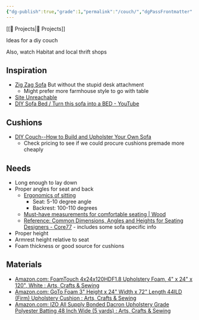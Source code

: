 ```yaml
---
{"dg-publish":true,"grade":1,"permalink":"/couch/","dgPassFrontmatter":true}
---
```



[[📘 Projects\|📘 Projects]]

Ideas for a diy couch

Also, watch Habitat and local thrift shops

## Inspiration

* [Zig Zag Sofa](http://www.homemade-modern.com/ep108-zig-zag-sofa/) But without the stupid desk attachment
    * Might prefer more farmhouse style to go with table
* [Site Unreachable](http://www.ana-white.com/woodworking-projects/storage-sofa)
* [DIY Sofa Bed / Turn this sofa into a BED - YouTube](https://www.youtube.com/watch?v=iZhIG_fJj9A)

## Cushions

* [DIY Couch--How to Build and Upholster Your Own Sofa](https://www.woodshopdiaries.com/build-upholster-diy-couch/)
    * Check pricing to see if we could procure cushions premade more cheaply

## Needs

* Long enough to lay down
* Proper angles for seat and back
    * [Ergonomics of sitting](https://ergo.human.cornell.edu/DEA3250Flipbook/DEA3250notes/sitting.html#:~:text=Seat%20Angle%20%2D%20Positive%20seat%20angle,5%20%2D%2010%20angle%20is%20recommended.)
        * Seat: 5-10 degree angle
        * Backrest: 100-110 degrees
    * [Must-have measurements for comfortable seating | Wood](https://www.woodmagazine.com/must-have-measurements-for-comfortable-seating)
    * [Reference: Common Dimensions, Angles and Heights for Seating Designers - Core77](https://www.core77.com/posts/43422/Reference-Common-Dimensions-Angles-and-Heights-for-Seating-Designers#) - includes some sofa specific info
* Proper height
* Armrest height relative to seat
* Foam thickness or good source for cushions

## Materials

* [Amazon.com: FoamTouch 4x24x120HDF1.8 Upholstery Foam, 4" x 24" x 120", White : Arts, Crafts & Sewing](https://www.amazon.com/gp/product/B0187VDRCQ/)
* [Amazon.com: GoTo Foam 3" Height x 24" Width x 72" Length 44ILD (Firm) Upholstery Cushion : Arts, Crafts & Sewing](https://www.amazon.com/GoTo-Foam-Height-Upholstery-Cushion/dp/B07S38NBX7/)
* [Amazon.com: IZO All Supply Bonded Dacron Upholstery Grade Polyester Batting 48 Inch Wide (5 yards) : Arts, Crafts & Sewing](https://www.amazon.com/gp/product/B01GLZGHL8/)